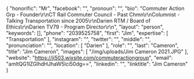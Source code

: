 {
  "honorific": "Mr",
  "facebook": "",
  "pronoun": "",
  "bio": "Commuter Action Grp - Founder\r\nCT Rail Commuter Council - Past Chmn\r\nColumnist - Talking Transportation since 2005\r\nDarien RTM / Board of Ethics\r\nDarien TV79 - Program Director\r\n",
  "layout": "person",
  "keywords": [],
  "phone": "2039525758",
  "first": "Jim",
  "expertise": [
    "Transportation"
  ],
  "instagram": "",
  "twitter": "",
  "middle": "",
  "pronunciation": "",
  "location": [
    "Darien"
  ],
  "role": "",
  "last": "Cameron",
  "title": "Jim Cameron",
  "images": [
    "/img/uploads/Jim Cameron  2021.JPG"
  ],
  "website": "https://ji503.wixsite.com/commuteractiongroup",
  "email": "amltQG1lZGlhdHJhaW5lci50dg==",
  "linkedin": "",
  "linktitle": "Jim Cameron"
}